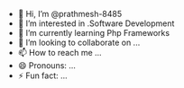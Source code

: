 - 👋 Hi, I’m @prathmesh-8485
- 👀 I’m interested in .Software Development
- 🌱 I’m currently learning Php Frameworks
- 💞️ I’m looking to collaborate on ...
- 📫 How to reach me ...
- 😄 Pronouns: ...
- ⚡ Fun fact: ...

<!---
prathmesh-8485/prathmesh-8485 is a ✨ special ✨ repository because its `README.md` (this file) appears on your GitHub profile.
You can click the Preview link to take a look at your changes.
--->
